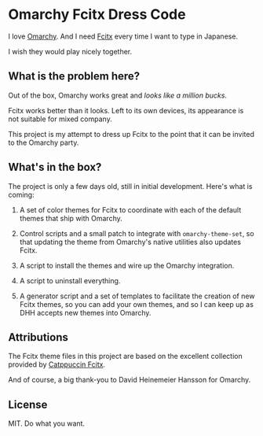 # Omarchy Fcitx Dress Code

I love [Omarchy](https://omarchy.org). And I need [Fcitx](https://fcitx-im.org) every time I want to type in Japanese.

I wish they would play nicely together.

## What is the problem here?

Out of the box, Omarchy works great and *looks like a million bucks*. 

Fcitx works better than it looks. Left to its own devices, its appearance is not suitable for mixed company.

This project is my attempt to dress up Fcitx to the point that it can be invited to the Omarchy party.

## What's in the box?

The project is only a few days old, still in initial development. Here's what is coming:

1. A set of color themes for Fcitx to coordinate with each of the default themes that ship with Omarchy.

2. Control scripts and a small patch to integrate with `omarchy-theme-set`, so that updating the theme from Omarchy's native utilities also updates Fcitx.

3. A script to install the themes and wire up the Omarchy integration.

4. A script to uninstall everything.

5. A generator script and a set of templates to facilitate the creation of new Fcitx themes, so you can add your own themes, and so I can keep up as DHH accepts new themes into Omarchy.

## Attributions
The Fcitx theme files in this project are based on the excellent collection provided by [Catppuccin Fcitx](https://github.com/catppuccin/fcitx5).

And of course, a big thank-you to David Heinemeier Hansson for Omarchy.

## License

MIT. Do what you want.
